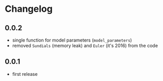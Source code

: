 # Changelog

## 0.0.2

- single function for model parameters (`model_parameters`)
- removed `Sundials` (memory leak) and `Euler` (it's 2016) from the code

## 0.0.1

- first release
